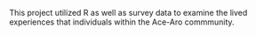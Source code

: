 This project utilized R as well as survey data to examine the lived experiences that individuals within the Ace-Aro commmunity. 
